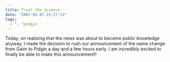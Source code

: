 ```yaml
---
title: Trust the Science
date: "2007-04-07 23:27:12"
tags:
  - ", "pidgin
---
```

Today, on realizing that the news was about to become public knowledge anyway, I made the decision to rush our announcement of the name change from Gaim to Pidgin a day and a few hours early.  I am incredibly excited to finally be able to make this announcement!!

